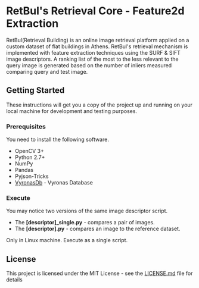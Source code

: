 # RetBul's Retrieval Core - Feature2d Extraction 

RetBul(Retrieval Building) is an online image retrieval platform applied on a custom dataset of flat buildings in Athens.
RetBul's retrieval mechanism is implemented with feature extraction techniques using the SURF & SIFT image descriptors.
A ranking list of the most to the less relevant to the query image is generated based on the number of inliers measured comparing query and test image.

## Getting Started

These instructions will get you a copy of the project up and running on your local machine for development and testing purposes.

### Prerequisites

You need to install the following software.

* OpenCV 3+
* Python 2.7+
* NumPy
* Pandas
* Pyjson-Tricks
* [VyronasDb](https://retbul.sniafas.eu/download) - Vyronas Database

### Execute

You may notice two versions of the same image descriptor script. 
* The **[descriptor]_single.py** - compares a pair of images.
* The **[descriptor].py** - compares an image to the reference dataset.

Only in Linux machine. Execute as a single script.

## License

This project is licensed under the MIT License - see the [LICENSE.md](LICENSE.md) file for details
